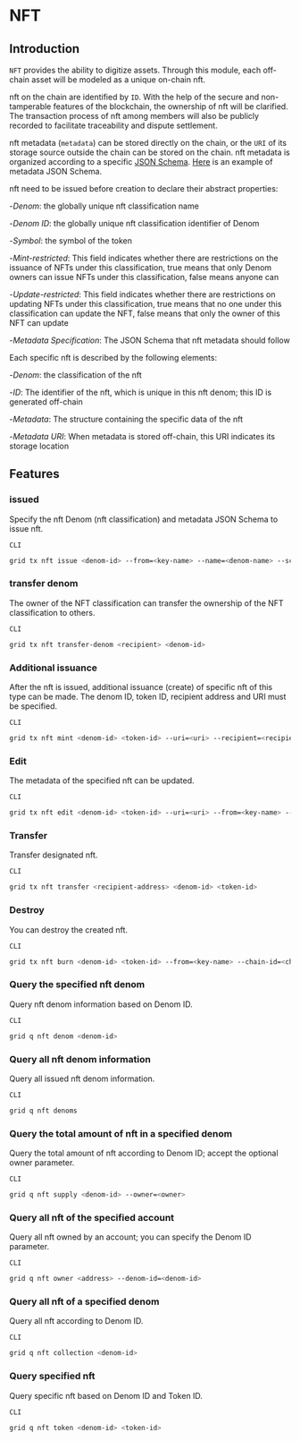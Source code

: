# NFT

## Introduction

`NFT` provides the ability to digitize assets. Through this module, each off-chain asset will be modeled as a unique on-chain nft.

nft on the chain are identified by `ID`. With the help of the secure and non-tamperable features of the blockchain, the ownership of nft will be clarified. The transaction process of nft among members will also be publicly recorded to facilitate traceability and dispute settlement.

nft metadata (`metadata`) can be stored directly on the chain, or the `URI` of its storage source outside the chain can be stored on the chain. nft metadata is organized according to a specific [JSON Schema](https://JSON-Schema.org/). [Here](https://github.com/gridironprotocol/gridiron/blob/master/docs/features/nft-metadata.json) is an example of metadata JSON Schema.

nft need to be issued before creation to declare their abstract properties:

-_Denom_: the globally unique nft classification name

-_Denom ID_: the globally unique nft classification identifier of Denom

-_Symbol_: the symbol of the token

-_Mint-restricted_: This field indicates whether there are restrictions on the issuance of NFTs under this classification, true means that only Denom owners can issue NFTs under this classification, false means anyone can

-_Update-restricted_: This field indicates whether there are restrictions on updating NFTs under this classification, true means that no one under this classification can update the NFT, false means that only the owner of this NFT can update

-_Metadata Specification_: The JSON Schema that nft metadata should follow

Each specific nft is described by the following elements:

-_Denom_: the classification of the nft

-_ID_: The identifier of the nft, which is unique in this nft denom; this ID is generated off-chain

-_Metadata_: The structure containing the specific data of the nft

-_Metadata URI_: When metadata is stored off-chain, this URI indicates its storage location

## Features

### issued

Specify the nft Denom (nft classification) and metadata JSON Schema to issue nft.

`CLI`

```bash
grid tx nft issue <denom-id> --from=<key-name> --name=<denom-name> --schema=<schema-content or path/to/schema.json> --symbol=<denom-symbol> --mint-restricted=<mint-restricted>  --update-restricted=<update-restricted> --chain-id=<chain-id> --fees=<fee>
```

### transfer denom

The owner of the NFT classification can transfer the ownership of the NFT classification to others.

`CLI`

```bash
grid tx nft transfer-denom <recipient> <denom-id>
```

### Additional issuance

After the nft is issued, additional issuance (create) of specific nft of this type can be made. The denom ID, token ID, recipient address and URI must be specified.

`CLI`

```bash
grid tx nft mint <denom-id> <token-id> --uri=<uri> --recipient=<recipient> --from=<key-name> --chain-id=<chain-id> --fees=<fee>
```

### Edit

The metadata of the specified nft can be updated.

`CLI`

```bash
grid tx nft edit <denom-id> <token-id> --uri=<uri> --from=<key-name> --chain-id=<chain-id> --fees=<fee>
```

### Transfer

Transfer designated nft.

`CLI`

```bash
grid tx nft transfer <recipient-address> <denom-id> <token-id>
```

### Destroy

You can destroy the created nft.

`CLI`

```bash
grid tx nft burn <denom-id> <token-id> --from=<key-name> --chain-id=<chain-id> --fees=<fee>
```

### Query the specified nft denom

Query nft denom information based on Denom ID.

`CLI`

```bash
grid q nft denom <denom-id>
```

### Query all nft denom information

Query all issued nft denom information.

`CLI`

```bash
grid q nft denoms
```

### Query the total amount of nft in a specified denom

Query the total amount of nft according to Denom ID; accept the optional owner parameter.

`CLI`

```bash
grid q nft supply <denom-id> --owner=<owner>
```

### Query all nft of the specified account

Query all nft owned by an account; you can specify the Denom ID parameter.

`CLI`

```bash
grid q nft owner <address> --denom-id=<denom-id>
```

### Query all nft of a specified denom

Query all nft according to Denom ID.

`CLI`

```bash
grid q nft collection <denom-id>
```

### Query specified nft

Query specific nft based on Denom ID and Token ID.

`CLI`

```bash
grid q nft token <denom-id> <token-id>
```
